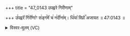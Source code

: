 +++
title = "47_0143 उपह्वरे गिरीणाम्"

+++
उ꣣पह्वरे꣡ गि꣢री꣣णा꣡ꣳ स꣢ङ्ग꣣मे꣡ च꣢ न꣣दी꣡ना꣢म्। धि꣣या꣡ विप्रो꣢꣯ अजायत ॥ 47:0143 ॥

<details><summary>विस्वर-मूलम् (VC)</summary>

उपह्वरे गिरीणाꣳ सङ्गमे च नदीनाम् । धिया विप्रो अजायत ॥१४३॥
</details>
